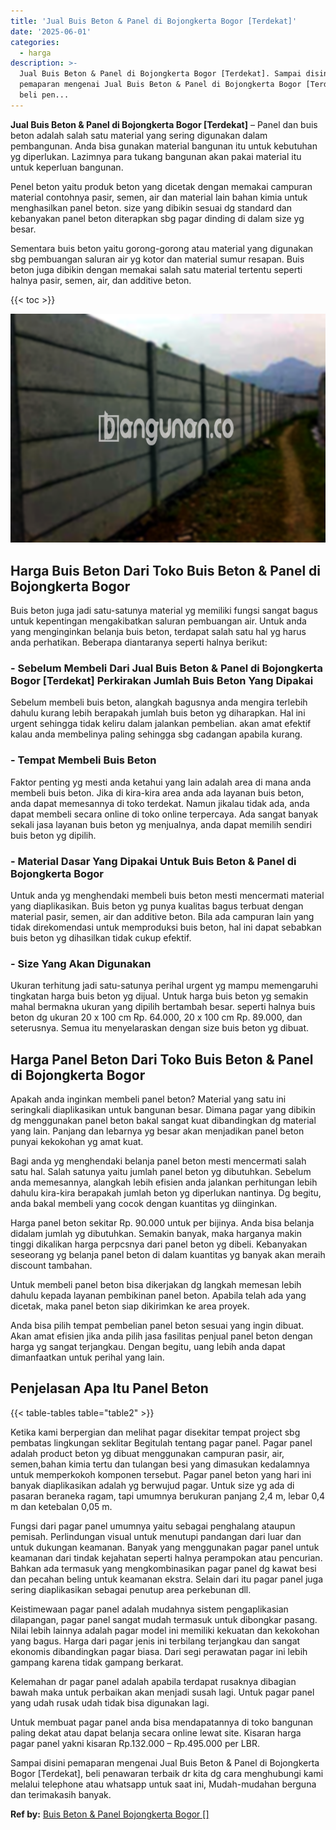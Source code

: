 ```yaml
---
title: 'Jual Buis Beton & Panel di Bojongkerta Bogor [Terdekat]'
date: '2025-06-01'
categories:
  - harga
description: >-
  Jual Buis Beton & Panel di Bojongkerta Bogor [Terdekat]. Sampai disini
  pemaparan mengenai Jual Buis Beton & Panel di Bojongkerta Bogor [Terdekat],
  beli pen...
---
```


**Jual Buis Beton & Panel di Bojongkerta Bogor \[Terdekat\]** – Panel dan buis beton adalah salah satu material yang sering digunakan dalam pembangunan. Anda bisa gunakan material bangunan itu untuk kebutuhan yg diperlukan. Lazimnya para tukang bangunan akan pakai material itu untuk keperluan bangunan.

Penel beton yaitu produk beton yang dicetak dengan memakai campuran material contohnya pasir, semen, air dan material lain bahan kimia untuk menghasilkan panel beton. size yang dibikin sesuai dg standard dan kebanyakan panel beton diterapkan sbg pagar dinding di dalam size yg besar.

Sementara buis beton yaitu gorong-gorong atau material yang digunakan sbg pembuangan saluran air yg kotor dan material sumur resapan. Buis beton juga dibikin dengan memakai salah satu material tertentu seperti halnya pasir, semen, air, dan additive beton.

{{< toc >}}

![Jual Buis Beton & Panel di Bojongkerta Bogor [Terdekat]](/images/jual-panel-buis-beton-murah-03.png)

## Harga Buis Beton Dari Toko Buis Beton & Panel di Bojongkerta Bogor

Buis beton juga jadi satu-satunya material yg memiliki fungsi sangat bagus untuk kepentingan mengakibatkan saluran pembuangan air. Untuk anda yang menginginkan belanja buis beton, terdapat salah satu hal yg harus anda perhatikan. Beberapa diantaranya seperti halnya berikut:

### \- Sebelum Membeli Dari Jual Buis Beton & Panel di Bojongkerta Bogor \[Terdekat\] Perkirakan Jumlah Buis Beton Yang Dipakai

Sebelum membeli buis beton, alangkah bagusnya anda mengira terlebih dahulu kurang lebih berapakah jumlah buis beton yg diharapkan. Hal ini urgent sehingga tidak keliru dalam jalankan pembelian. akan amat efektif kalau anda membelinya paling sehingga sbg cadangan apabila kurang.

### \- Tempat Membeli Buis Beton

Faktor penting yg mesti anda ketahui yang lain adalah area di mana anda membeli buis beton. Jika di kira-kira area anda ada layanan buis beton, anda dapat memesannya di toko terdekat. Namun jikalau tidak ada, anda dapat membeli secara online di toko online terpercaya. Ada sangat banyak sekali jasa layanan buis beton yg menjualnya, anda dapat memilih sendiri buis beton yg dipilih.

### \- Material Dasar Yang Dipakai Untuk Buis Beton & Panel di Bojongkerta Bogor

Untuk anda yg menghendaki membeli buis beton mesti mencermati material yang diaplikasikan. Buis beton yg punya kualitas bagus terbuat dengan material pasir, semen, air dan additive beton. Bila ada campuran lain yang tidak direkomendasi untuk memproduksi buis beton, hal ini dapat sebabkan buis beton yg dihasilkan tidak cukup efektif.

### \- Size Yang Akan Digunakan

Ukuran terhitung jadi satu-satunya perihal urgent yg mampu memengaruhi tingkatan harga buis beton yg dijual. Untuk harga buis beton yg semakin mahal bermakna ukuran yang dipilih bertambah besar. seperti halnya buis beton dg ukuran 20 x 100 cm Rp. 64.000, 20 x 100 cm Rp. 89.000, dan seterusnya. Semua itu menyelaraskan dengan size buis beton yg dibuat.

## Harga Panel Beton Dari Toko Buis Beton & Panel di Bojongkerta Bogor

Apakah anda inginkan membeli panel beton? Material yang satu ini seringkali diaplikasikan untuk bangunan besar. Dimana pagar yang dibikin dg menggunakan panel beton bakal sangat kuat dibandingkan dg material yang lain. Panjang dan lebarnya yg besar akan menjadikan panel beton punyai kekokohan yg amat kuat.

Bagi anda yg menghendaki belanja panel beton mesti mencermati salah satu hal. Salah satunya yaitu jumlah panel beton yg dibutuhkan. Sebelum anda memesannya, alangkah lebih efisien anda jalankan perhitungan lebih dahulu kira-kira berapakah jumlah beton yg diperlukan nantinya. Dg begitu, anda bakal membeli yang cocok dengan kuantitas yg diinginkan.

Harga panel beton sekitar Rp. 90.000 untuk per bijinya. Anda bisa belanja didalam jumlah yg dibutuhkan. Semakin banyak, maka harganya makin tinggi dikalikan harga perpcsnya dari panel beton yg dibeli. Kebanyakan seseorang yg belanja panel beton di dalam kuantitas yg banyak akan meraih discount tambahan.

Untuk membeli panel beton bisa dikerjakan dg langkah memesan lebih dahulu kepada layanan pembikinan panel beton. Apabila telah ada yang dicetak, maka panel beton siap dikirimkan ke area proyek.

Anda bisa pilih tempat pembelian panel beton sesuai yang ingin dibuat. Akan amat efisien jika anda pilih jasa fasilitas penjual panel beton dengan harga yg sangat terjangkau. Dengan begitu, uang lebih anda dapat dimanfaatkan untuk perihal yang lain.

## Penjelasan Apa Itu Panel Beton

{{< table-tables table="table2" >}}

Ketika kami berpergian dan melihat pagar disekitar tempat project sbg pembatas lingkungan seklitar Begitulah tentang pagar panel. Pagar panel adalah product beton yg dibuat menggunakan campuran pasir, air, semen,bahan kimia tertu dan tulangan besi yang dimasukan kedalamnya untuk memperkokoh komponen tersebut. Pagar panel beton yang hari ini banyak diaplikasikan adalah yg berwujud pagar. Untuk size yg ada di pasaran beraneka ragam, tapi umumnya berukuran panjang 2,4 m, lebar 0,4 m dan ketebalan 0,05 m.

Fungsi dari pagar panel umumnya yaitu sebagai penghalang ataupun pemisah. Perlindungan visual untuk menutupi pandangan dari luar dan untuk dukungan keamanan. Banyak yang menggunakan pagar panel untuk keamanan dari tindak kejahatan seperti halnya perampokan atau pencurian. Bahkan ada termasuk yang mengkombinasikan pagar panel dg kawat besi dan pecahan beling untuk keamanan ekstra. Selain dari itu pagar panel juga sering diaplikasikan sebagai penutup area perkebunan dll.

Keistimewaan pagar panel adalah mudahnya sistem pengaplikasian dilapangan, pagar panel sangat mudah termasuk untuk dibongkar pasang. Nilai lebih lainnya adalah pagar model ini memiliki kekuatan dan kekokohan yang bagus. Harga dari pagar jenis ini terbilang terjangkau dan sangat ekonomis dibandingkan pagar biasa. Dari segi perawatan pagar ini lebih gampang karena tidak gampang berkarat.

Kelemahan dr pagar panel adalah apabila terdapat rusaknya dibagian bawah maka untuk perbaikan akan menjadi susah lagi. Untuk pagar panel yang udah rusak udah tidak bisa digunakan lagi.

Untuk membuat pagar panel anda bisa mendapatannya di toko bangunan paling dekat atau dapat belanja secara online lewat site. Kisaran harga pagar panel yakni kisaran Rp.132.000 – Rp.495.000 per LBR.

Sampai disini pemaparan mengenai Jual Buis Beton & Panel di Bojongkerta Bogor \[Terdekat\], beli penawaran terbaik dr kita dg cara menghubungi kami melalui telephone atau whatsapp untuk saat ini, Mudah-mudahan berguna dan terimakasih banyak.

**Ref by:** [Buis Beton & Panel Bojongkerta Bogor []](https://id.wikipedia.org/wiki/Buis)
